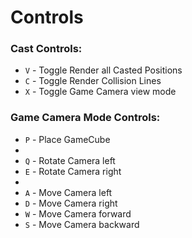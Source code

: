# Controls

### Cast Controls:
- `V` - Toggle Render all Casted Positions
- `C` - Toggle Render Collision Lines
- `X` - Toggle Game Camera view mode
  
### Game Camera Mode Controls:
- `P` - Place GameCube
-
- `Q` - Rotate Camera left
- `E` - Rotate Camera right
- 
- `A` - Move Camera left
- `D` - Move Camera right
- `W` - Move Camera forward
- `S` - Move Camera backward


<br>
